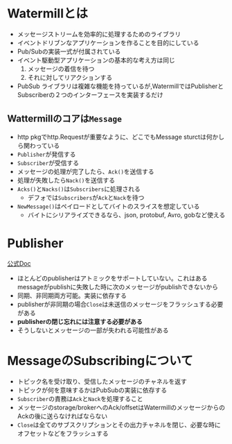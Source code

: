 # Watermillとは
- メッセージストリームを効率的に処理するためのライブラリ
- イベントドリブンなアプリケーションを作ることを目的にしている
- Pub/Subの実装一式が付属されている
- イベント駆動型アプリケーションの基本的な考え方は同じ
  1. メッセージの着信を待つ
  2. それに対してリアクションする
- PubSub ライブラリは複雑な機能を持っているが,WatermillではPublisherとSubscriberの２つのインターフェースを実装するだけ

## Wattermillのコアは`Message`
- http pkgでhttp.Requestが重要なように、どこでもMessage sturctは何かしら関わっている
- `Publisher`が発信する
- `Subscriber`が受信する
- メッセージの処理が完了したら、`Ack()`を送信する
- 処理が失敗したら`Nack()`を送信する
- `Acks()`と`Nacks()`は`Subscribers`に処理される
  - デフォでは`Subscribers`が`Ack`と`Nack`を待つ
- `NewMessage()`はペイロードとしてバイトのスライスを想定している
    - バイトにシリアライズできるなら、json, protobuf, Avro, gobなど使える


# Publisher
[公式Doc](https://watermill.io/docs/pub-sub/#publisher)
- ほとんどのpublisherはアトミックをサポートしていない。これはあるmessageがpublishに失敗した時に次のメッセージがpublishできないから
- 同期、非同期両方可能。実装に依存する
- publisherが非同期の場合`Close`は未送信のメッセージをフラッシュする必要がある<br>
- **publisherの閉じ忘れには注意する必要がある**
- そうしないとメッセージの一部が失われる可能性がある


# MessageのSubscribingについて
- トピック名を受け取り、受信したメッセージのチャネルを返す
- トピックが何を意味するかはPubSubの実装に依存する
- `Subscriber`の責務は`Ack`と`Nack`を処理すること
- メッセージのstorage/brokerへのAck/offsetはWatermillのメッセージからのAckの後に送らなければならない
- `Close`は全てのサブスクリプションとその出力チャネルを閉じ、必要な時にオフセットなどをフラッシュする